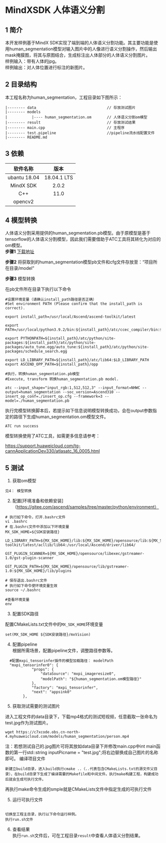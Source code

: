 # MindXSDK 人体语义分割

## 1 简介
  本开发样例基于MindX SDK实现了端到端的人体语义分割功能。其主要功能是使用human_segmentation模型对输入图片中的人像进行语义分割操作，然后输出mask掩膜图，将其与原图结合，生成标注出人体部分的人体语义分割图片。  
样例输入：带有人体的jpg。  
样例输出：对人体位置进行标注的新图片。<br/>
## 2 目录结构
本工程名称为human_segmentation，工程目录如下图所示：
```
|-------- data                                // 存放测试图片
|-------- models
|           |---- human_segmentation.om       // 人体语义分割om模型
|-------- result                              // 存放测试结果
|-------- main.cpp                            // 主程序  
|-------- test.pipeline                       //pipeline流水线配置文件    
|-------- README.md   
```
## 3 依赖

| 软件名称 | 版本   |
| :--------: | :------: |
|ubantu 18.04|18.04.1 LTS   |
|MindX SDK|2.0.2|
|C++| 11.0|
|opencv2| |


## 4 模型转换
人体语义分割采用提供的human_segmentation.pb模型。由于原模型是基于tensorflow的人体语义分割模型，因此我们需要借助于ATC工具将其转化为对应的om模型。  
**步骤1**  [下载地址](https://mindx.sdk.obs.cn-north-4.myhuaweicloud.com/mindxsdk-referenceapps%20/contrib/human_segmentation/model.zip)  

**步骤2**  将获取到的human_segmentation模型pb文件和cfg文件存放至：“项目所在目录/model”  

**步骤3**  模型转换  

在pb文件所在目录下执行以下命令  
```
#设置环境变量（请确认install_path路径是否正确）  
#Set environment PATH (Please confirm that the install_path is correct).

export install_path=/usr/local/Ascend/ascend-toolkit/latest    

export PATH=/usr/local/python3.9.2/bin:${install_path}/atc/ccec_compiler/bin:${install_path}/atc/bin:$PATH 
 
export PYTHONPATH=${install_path}/atc/python/site-packages:${install_path}/atc/python/site-packages/auto_tune.egg/auto_tune:${install_path}/atc/python/site-packages/schedule_search.egg  

export LD_LIBRARY_PATH=${install_path}/atc/lib64:$LD_LIBRARY_PATH  
export ASCEND_OPP_PATH=${install_path}/opp    

#执行，转换human_segmentation.pb模型
#Execute, transform 转换human_segmentation.pb model.
 
atc --input_shape="input_rgb:1,512,512,3" --input_format=NHWC --output=human_segmentation --soc_version=Ascend310 --insert_op_conf=./insert_op.cfg --framework=3 --model=./human_segmentation.pb
```
执行完模型转换脚本后，若提示如下信息说明模型转换成功，会在output参数指定的路径下生成human_segmentation.om模型文件。  
```
ATC run success  
```
模型转换使用了ATC工具，如需更多信息请参考：  

https://support.huaweicloud.com/tg-cannApplicationDev330/atlasatc_16_0005.html

## 5 测试

1. 获取om模型   
```
见4： 模型转换
```
2. 配置[环境准备和依赖安装]（https://gitee.com/ascend/samples/tree/master/python/environment） 

```
# 执行如下命令，打开.bashrc文件
vi .bashrc
# 在.bashrc文件中添加以下环境变量
MX_SDK_HOME=${SDK安装路径}

LD_LIBRARY_PATH=${MX_SDK_HOME}/lib:${MX_SDK_HOME}/opensource/lib:${MX_SDK_HOME}/opensource/lib64:${FFMPEG_HOME}/lib:/usr/local/Ascend/ascend-toolkit/latest/acllib/lib64:/usr/local/Ascend/driver/lib64/

GST_PLUGIN_SCANNER=${MX_SDK_HOME}/opensource/libexec/gstreamer-1.0/gst-plugin-scanner

GST_PLUGIN_PATH=${MX_SDK_HOME}/opensource/lib/gstreamer-1.0:${MX_SDK_HOME}/lib/plugins

# 保存退出.bashrc文件
# 执行如下命令使环境变量生效
source ~/.bashrc

#查看环境变量
env
```
3. 配置SDK路径

配置CMakeLists.txt文件中的`MX_SDK_HOME`环境变量
```
set(MX_SDK_HOME ${SDK安装路径}/mxVision)
```
4. 配置pipeline  
根据所需场景，配置pipeline文件，调整路径参数等。
```
  #配置mxpi_tensorinfer插件的模型加载路径： modelPath
  "mxpi_tensorinfer0": {
            "props": {
                "dataSource": "mxpi_imageresize0",
                "modelPath": "${human_segmentation.om模型路径}"
            },
            "factory": "mxpi_tensorinfer",
            "next": "appsink0"
        },
```
5. 获取测试需要的测试图片

进入工程文件的data目录下，下载mp4格式的测试短视频，任意截取一张命名为test.jpg作为测试图片。
```
wget https://c7xcode.obs.cn-north-4.myhuaweicloud.com/models/human_segmentation/person.mp4
```
注：若想测试自己的.jpg图片可将其放如data目录下并修改main.cpp中int main函数的第一行std::string inputPicname = "test.jpg";将右边替换成自己图片的名称即可。
编译项目文件

    新建立build目录，进入build执行cmake ..（..代表包含CMakeLists.txt的源文件父目录），在build目录下生成了编译需要的Makefile和中间文件。执行make构建工程，构建成功后就会生成可执行文件。
   再执行make命令生成的smple就是CMakeLists文件中指定生成的可执行文件



5. 运行可执行文件
```

切换至工程主目录，执行以下命令运行样例。
执行run.sh文件
```

6. 查看结果  
执行`run.sh`文件后，可在工程目录`result`中查看人体语义分割结果。

